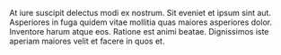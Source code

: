 At iure suscipit delectus modi ex nostrum. Sit eveniet et ipsum sint aut. Asperiores in fuga quidem vitae mollitia quas maiores asperiores dolor. Inventore harum atque eos. Ratione est animi beatae. Dignissimos iste aperiam maiores velit et facere in quos et.